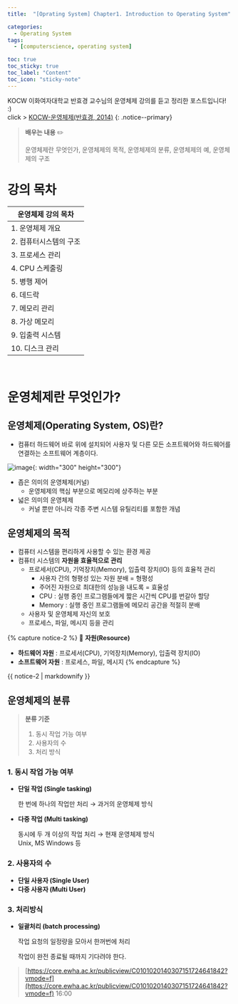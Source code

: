 ```yaml
---
title:  "[Oprating System] Chapter1. Introduction to Operating System" 

categories:
  - Operating System
tags:
  - [computerscience, operating system]

toc: true
toc_sticky: true
toc_label: "Content"
toc_icon: "sticky-note"
---
```


KOCW 이화여자대학교 반효경 교수님의 운영체제 강의를 듣고 정리한 포스트입니다! :)  
click > [KOCW-운영체제(반효경, 2014)](http://www.kocw.net/home/enrolment/enrolmentView.do?cid=3646706b4347ef09&lid=af8e05c97c6d60de)
{: .notice--primary}

> **배우는 내용** ✏️
> 
> 
> 운영체제란 무엇인가, 운영체제의 목적, 운영체제의 분류, 운영체제의 예, 운영체제의 구조
> 

# 강의 목차

| 운영체제 강의 목차 |
| --- |
| 1. 운영체제 개요 |
| 2. 컴퓨터시스템의 구조 |
| 3. 프로세스 관리 |
| 4. CPU 스케줄링 |
| 5. 병행 제어 |
| 6. 데드락 |
| 7. 메모리 관리 |
| 8. 가상 메모리 |
| 9. 입출력 시스템 |
| 10. 디스크 관리 |    


<br>


# 운영체제란 무엇인가?

## 운영체제(Operating System, OS)란?

- 컴퓨터 하드웨어 바로 위에 설치되어 사용자 및 다른 모든 소프트웨어와 하드웨어를 연결하는 소프트웨어 계층이다.

![image](https://user-images.githubusercontent.com/68420044/202338214-5e45f493-b646-4ecd-be60-0e3f89d3ff4a.png){: width="300" height="300"}


- 좁은 의미의 운영체제(커널)
    - 운영체제의 핵심 부분으로 메모리에 상주하는 부분
- 넓은 의미의 운영체제
    - 커널 뿐만 아니라 각종 주변 시스템 유틸리티를 포함한 개념

## 운영체제의 목적

- 컴퓨터 시스템을 편리하게 사용할 수 있는 환경 제공
- 컴퓨터 시스템의 **자원을 효율적으로 관리**
    - 프로세서(CPU), 기억장치(Memory), 입출력 장치(IO) 등의 효율적 관리
        - 사용자 간의 형평성 있는 자원 분배 = 형평성
        - 주어진 자원으로 최대한의 성능을 내도록 = 효율성
        - CPU : 실행 중인 프로그램들에게 짧은 시간씩 CPU를 번갈아 할당
        - Memory : 실행 중인 프로그램들에 메모리 공간을 적절히 분배
    - 사용자 및 운영체제 자신의 보호
    - 프로세스, 파일, 메시지 등을 관리
    
{% capture notice-2 %}
📝 **자원(Resource)**  
- **하드웨어 자원** : 프로세서(CPU), 기억장치(Memory), 입출력 장치(IO)  
- **소프트웨어 자원** : 프로세스, 파일, 메시지
{% endcapture %}
<div class="notice">{{ notice-2 | markdownify }}</div>
    

## 운영체제의 분류

> **분류 기준**
> 
> 1. 동시 작업 가능 여부
> 2. 사용자의 수
> 3. 처리 방식

### 1. 동시 작업 가능 여부

- **단일 작업 (Single tasking)**
    
    한 번에 하나의 작업만 처리 → 과거의 운영체제 방식
    
- **다중 작업 (Multi tasking)**
    
    동시에 두 개 이상의 작업 처리 → 현재 운영체제 방식    
    Unix, MS Windows 등
    

### 2. 사용자의 수

- **단일 사용자 (Single User)**
- **다중 사용자 (Multi User)**

### 3. 처리방식

- **일괄처리 (batch processing)**
    
    작업 요청의 일정량을 모아서 한꺼번에 처리
    
    작업이 완전 종료될 때까지 기다려야 한다. 
    

> [https://core.ewha.ac.kr/publicview/C0101020140307151724641842?vmode=f](https://core.ewha.ac.kr/publicview/C0101020140307151724641842?vmode=f)  16:00
>